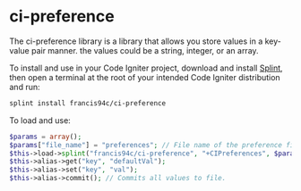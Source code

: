 # ci-preference

The ci-preference library is a library that allows you store values in a key-value pair manner. the values could be a string, integer, or an array.

To install and use in your Code Igniter project, download and install [Splint](https://splint.cynobit.com), then open a terminal at the root of your intended Code Igniter distribution and run:

```bash
splint install francis94c/ci-preference
```

To load and use:

```php
$params = array();
$params["file_name"] = "preferences"; // File name of the preference file.
$this->load->splint("francis94c/ci-preference", "+CIPreferences", $params, "alias");
$this->alias->get("key", "defaultVal");
$this->alias->set("key", "val");
$this->alias->commit(); // Commits all values to file.
```

